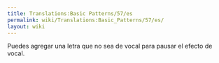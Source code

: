 ```yaml
---
title: Translations:Basic Patterns/57/es
permalink: wiki/Translations:Basic_Patterns/57/es/
layout: wiki
---
```


Puedes agregar una letra que no sea de vocal para pausar el efecto de
vocal.
